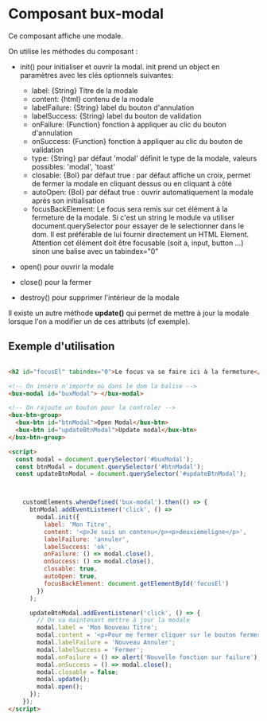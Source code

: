 # Composant bux-modal

Ce composant affiche une modale.

On utilise les méthodes du composant :

- init() pour initialiser et ouvrir la modal.
  init prend un object en paramètres avec les clés optionnels suivantes:

  - label: {String} Titre de la modale
  - content: {html} contenu de la modale
  - labelFailure: {String} label du bouton d'annulation
  - labelSuccess: {String} label du bouton de validation
  - onFailure: {Function} fonction à appliquer au clic du bouton d'annulation
  - onSuccess: {Function} fonction à appliquer au clic du bouton de validation
  - type: {String} par défaut 'modal' définit le type de la modale, valeurs possibles: 'modal', 'toast'
  - closable: {Bol} par défaut true : par défaut affiche un croix, permet de fermer la modale
    en cliquant dessus ou en cliquant à côté
  - autoOpen: {Bol} par défaut true : ouvrir automatiquement la modale après son initialisation
  - focusBackElement: Le focus sera remis sur cet élément à la fermeture de la modale.
                      Si c'est un string le module va utiliser document.querySelector pour essayer
                      de le selectionner dans le dom.
                      Il est préférable de lui fournir directement un HTML Element.
                      Attention cet élément doit être focusable (soit a, input, button ...) sinon une
                      balise avec un tabindex="0"


- open() pour ouvrir la modale
- close() pour la fermer
- destroy() pour supprimer l'intérieur de la modale

Il existe un autre méthode **update()** qui permet de mettre à jour la modale lorsque l'on
a modifier un de ces attributs (cf exemple).

## Exemple d'utilisation

```html

<h2 id="focusEl" tabindex="0">Le focus va se faire ici à la fermeture</h2>

<!-- On insère n'importe où dans le dom la balise -->
<bux-modal id="buxModal"> </bux-modal>

<!-- On rajoute un bouton pour la controler -->
<bux-btn-group>
  <bux-btn id="btnModal">Open Modal</bux-btn>
  <bux-btn id="updateBtnModal">Update modal</bux-btn>
</bux-btn-group>

<script>
  const modal = document.querySelector('#buxModal');
  const btnModal = document.querySelector('#btnModal');
  const updateBtnModal = document.querySelector('#updateBtnModal');



    customElements.whenDefined('bux-modal').then(() => {
      btnModal.addEventListener('click', () =>
        modal.init({
          label: 'Mon Titre',
          content: '<p>Je suis un contenu</p><p>deuxièmeligne</p>',
          labelFailure: 'annuler',
          labelSuccess: 'ok',
          onFailure: () => modal.close(),
          onSuccess: () => modal.close(),
          closable: true,
          autoOpen: true,
          focusBackElement: document.getElementById('focusEl')
        })
      );

      updateBtnModal.addEventListener('click', () => {
        // On va maintenant mettre à jour la modale
        modal.label = 'Mon Nouveau Titre';
        modal.content = '<p>Pour me fermer cliquer sur le bouton fermer</p>';
        modal.labelFailure = 'Nouveau Annuler';
        modal.labelSuccess = 'Fermer';
        modal.onFailure = () => alert('Nouvelle fonction sur failure');
        modal.onSuccess = () => modal.close();
        modal.closable = false;
        modal.update();
        modal.open();
      });
    });
</script>
```
